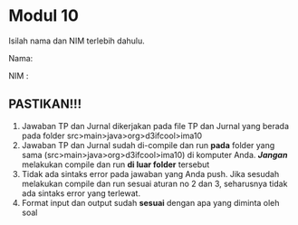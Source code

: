 # Modul 10

Isilah nama dan NIM terlebih dahulu.

Nama: 

NIM : 

## PASTIKAN!!!

1. Jawaban TP dan Jurnal dikerjakan pada file TP dan Jurnal yang berada pada folder src>main>java>org>d3ifcool>ima10
2. Jawaban TP dan Jurnal sudah di-compile dan run **pada** folder yang sama (src>main>java>org>d3ifcool>ima10) di komputer Anda. ***Jangan*** melakukan compile dan run **di luar folder** tersebut
3. Tidak ada sintaks error pada jawaban yang Anda push. Jika sesudah melakukan compile dan run sesuai aturan no 2 dan 3, seharusnya tidak ada sintaks error yang terlewat.
4. Format input dan output sudah **sesuai** dengan apa yang diminta oleh soal
